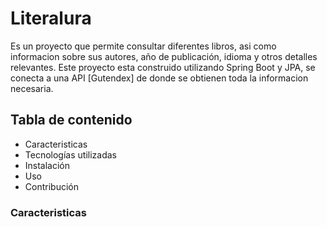 # Literalura
Es un proyecto que permite consultar diferentes libros, asi como informacion sobre sus
autores, año de publicación, idioma y otros detalles relevantes. Este proyecto esta 
construido utilizando Spring Boot y JPA, se conecta a una API [Gutendex] de donde se obtienen
toda la informacion necesaria.
## Tabla de contenido
* Caracteristicas
* Tecnologías utilizadas
* Instalación
* Uso
* Contribución
### Caracteristicas
